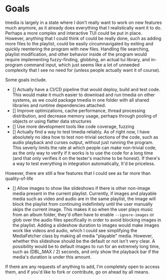 # Goals

tmedia is largely in a state where I don't really want to work on new features
much anymore, as it already does everything that I realistically
want it to do. Perhaps a more complex and interactive TUI could be put in 
place. However, anything that I could think of could be really done, such
as adding more files to the playlist, could be easily circumnavigated
by exiting and quickly reentering the program with new files. Handling file
searching, playlist modification, and other behavior inside of the program
would require implementing fuzzy-finding, globbing, an actual tui library,
and in-program command input, which just seems like a lot of unneeded
complexity that I see no need for (unless people actually want it of course).

Some goals include.

- [] Actually have a CI/CD pipeline that would deploy, build and test code.
  This would make it much easier to download and run tmedia on other systems,
  as we could package tmedia in one folder with all shared libraries and
  runtime dependencies attached.
- [] Improve optimizations, cache performance, thread processing distribution,
  and decrease memory usage, perhaps through pooling of objects or using flatter
  data structures
- [] Use more development tools like code coverage, fuzzing
- [] Actually find a way to test tmedia reliably. As of right now, I have
  absolutely no idea how to test non-trivial sections of the code, such as
  audio playback and curses output, without just running the program. This
  severly limits the rate at which people can make non-trivial code, as the only
  way to verify if it works is to use the code for a long time (and that only
  verifies it on the tester's machine to be honest). If there's
  a way to test everything in integration automatically, It'd be priceless.

However, there are still a few features that I could see as far more than
quality-of-life

- [] Allow images to show like slideshows if there is other non-image media
  present in the current playlist. Currently, if images and playable media such
  as video and audio are in the same playlist, the image will block the playlist
  from continuing indefinitely until the user manually skips the current image.
  This makes it so when the user plays music from an album folder, they'd often
  have to enable ```--ignore-images``` or glob over the audio files specifically
  in order to avoid blocking images in the playlist.
  Adding a slideshow duration to images would make images work like videos
  and audio, which I could see simplifying the MediaFetcher class by making all 
  media "playable" media. However, whether this slideshow should be the default
  or not isn't very clear. A possibility would be to default images to run for
  an extremely long time, such as (DBL_MAX / 2) seconds, and only show the
  playback bar if the media's duration is under this amount. 


If there are any requests of anything to add, I'm completely open to access
them, and if you'd like to fork or contribute, go on ahead by all means.